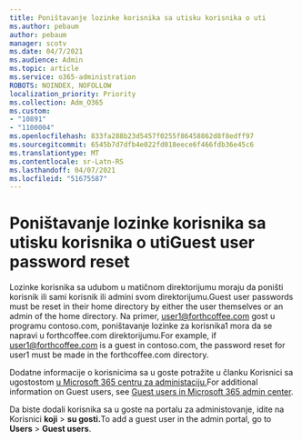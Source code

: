 ```yaml
---
title: Poništavanje lozinke korisnika sa utisku korisnika o uti
ms.author: pebaum
author: pebaum
manager: scotv
ms.date: 04/7/2021
ms.audience: Admin
ms.topic: article
ms.service: o365-administration
ROBOTS: NOINDEX, NOFOLLOW
localization_priority: Priority
ms.collection: Adm_O365
ms.custom:
- "10891"
- "1100004"
ms.openlocfilehash: 833fa288b23d5457f0255f86458862d8f8edff97
ms.sourcegitcommit: 6545b7d7dfb4e022fd018eece6f466fdb36e45c6
ms.translationtype: MT
ms.contentlocale: sr-Latn-RS
ms.lasthandoff: 04/07/2021
ms.locfileid: "51675587"
---
```

# <a name="guest-user-password-reset"></a><span data-ttu-id="6aa00-102">Poništavanje lozinke korisnika sa utisku korisnika o uti</span><span class="sxs-lookup"><span data-stu-id="6aa00-102">Guest user password reset</span></span>

<span data-ttu-id="6aa00-103">Lozinke korisnika sa udubom u matičnom direktorijumu moraju da poništi korisnik ili sami korisnik ili admini svom direktorijumu.</span><span class="sxs-lookup"><span data-stu-id="6aa00-103">Guest user passwords must be reset in their home directory by either the user themselves or an admin of the home directory.</span></span> <span data-ttu-id="6aa00-104">Na primer, user1@forthcoffee.com gost u programu contoso.com, poništavanje lozinke za korisnika1 mora da se napravi u forthcoffee.com direktorijumu.</span><span class="sxs-lookup"><span data-stu-id="6aa00-104">For example, if user1@forthcoffee.com is a guest in contoso.com, the password reset for user1 must be made in the forthcoffee.com directory.</span></span>

<span data-ttu-id="6aa00-105">Dodatne informacije o korisnicima sa u goste potražite u članku Korisnici sa ugostostom [u Microsoft 365 centru za administaciju.](https://docs.microsoft.com/microsoft-365/admin/add-users/about-guest-users)</span><span class="sxs-lookup"><span data-stu-id="6aa00-105">For additional information on Guest users, see [Guest users in Microsoft 365 admin center](https://docs.microsoft.com/microsoft-365/admin/add-users/about-guest-users).</span></span>

<span data-ttu-id="6aa00-106">Da biste dodali korisnika sa u goste na portalu za administovanje, idite na Korisnici **koji**  >  **su gosti.**</span><span class="sxs-lookup"><span data-stu-id="6aa00-106">To add a guest user in the admin portal, go to **Users** > **Guest users**.</span></span>